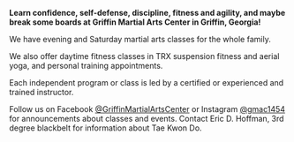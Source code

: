 **Learn confidence, self-defense, discipline, fitness and agility, and maybe break some boards at                       Griffin Martial Arts Center in Griffin, Georgia!**

We have evening and Saturday martial arts classes for the whole family. 

We also offer daytime fitness classes in TRX suspension fitness and aerial yoga, and personal training appointments.  

Each independent program or class is led by a certified or experienced and trained instructor. 

Follow us on Facebook [@GriffinMartialArtsCenter](https://www.facebook.com/griffinmartialartscenter/) or Instagram [@gmac1454](https://www.instagram.com/gmac1454/) for announcements about classes and events. Contact Eric D. Hoffman, 3rd degree blackbelt for information about Tae Kwon Do.